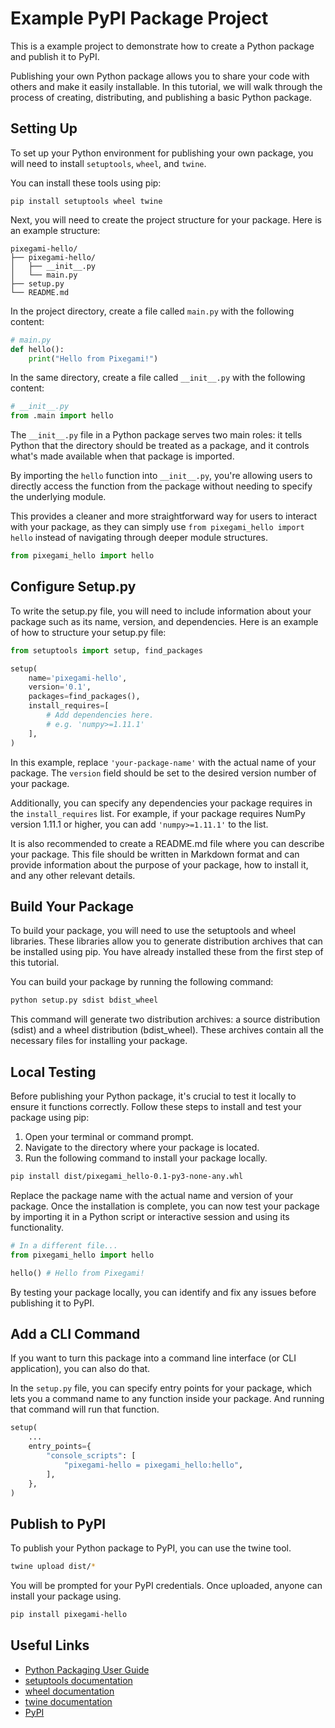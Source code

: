 # Example PyPI Package Project

This is a example project to demonstrate how to create a Python package and publish it to PyPI.

Publishing your own Python package allows you to share your code with others and make it easily installable. In this tutorial, we will walk through the process of creating, distributing, and publishing a basic Python package.

## Setting Up

To set up your Python environment for publishing your own package, you will need to install `setuptools`, `wheel`, and `twine`.

You can install these tools using pip:

```shell
pip install setuptools wheel twine
```

Next, you will need to create the project structure for your package. Here is an example structure:

```text
pixegami-hello/
├── pixegami-hello/
│   ├── __init__.py
│   └── main.py
├── setup.py
└── README.md
```

In the project directory, create a file called `main.py` with the following content:

```python
# main.py
def hello():
    print("Hello from Pixegami!")
```

In the same directory, create a file called `__init__.py` with the following content:

```python
# __init__.py
from .main import hello
```

The `__init__.py` file in a Python package serves two main roles: it tells Python that the directory should be treated as a package, and it controls what's made available when that package is imported.

By importing the `hello` function into `__init__.py`, you're allowing users to directly access the function from the package without needing to specify the underlying module.

This provides a cleaner and more straightforward way for users to interact with your package, as they can simply use `from pixegami_hello import hello` instead of navigating through deeper module structures.

```python
from pixegami_hello import hello
```

## Configure Setup.py

To write the setup.py file, you will need to include information about your package such as its name, version, and dependencies. Here is an example of how to structure your setup.py file:

```python
from setuptools import setup, find_packages

setup(
    name='pixegami-hello',
    version='0.1',
    packages=find_packages(),
    install_requires=[
        # Add dependencies here.
        # e.g. 'numpy>=1.11.1'
    ],
)
```

In this example, replace `'your-package-name'` with the actual name of your package. The `version` field should be set to the desired version number of your package.

Additionally, you can specify any dependencies your package requires in the `install_requires` list. For example, if your package requires NumPy version 1.11.1 or higher, you can add `'numpy>=1.11.1'` to the list.

It is also recommended to create a README.md file where you can describe your package. This file should be written in Markdown format and can provide information about the purpose of your package, how to install it, and any other relevant details.

## Build Your Package

To build your package, you will need to use the setuptools and wheel libraries. These libraries allow you to generate distribution archives that can be installed using pip. You have already installed these from the first step of this tutorial.

You can build your package by running the following command:

```bash
python setup.py sdist bdist_wheel
```

This command will generate two distribution archives: a source distribution (sdist) and a wheel distribution (bdist_wheel). These archives contain all the necessary files for installing your package.

## Local Testing

Before publishing your Python package, it's crucial to test it locally to ensure it functions correctly. Follow these steps to install and test your package using pip:

1. Open your terminal or command prompt.
2. Navigate to the directory where your package is located.
3. Run the following command to install your package locally.

```bash
pip install dist/pixegami_hello-0.1-py3-none-any.whl
```

Replace the package name with the actual name and version of your package. Once the installation is complete, you can now test your package by importing it in a Python script or interactive session and using its functionality.

```python
# In a different file...
from pixegami_hello import hello

hello() # Hello from Pixegami!
```

By testing your package locally, you can identify and fix any issues before publishing it to PyPI.

## Add a CLI Command

If you want to turn this package into a command line interface (or CLI application), you can also do that.

In the `setup.py` file, you can specify entry points for your package, which lets you a command name to any function inside your package. And running that command will run that function.

```python
setup(
    ...
    entry_points={
        "console_scripts": [
            "pixegami-hello = pixegami_hello:hello",
        ],
    },
)
```

## Publish to PyPI

To publish your Python package to PyPI, you can use the twine tool.

```bash
twine upload dist/*
```

You will be prompted for your PyPI credentials. Once uploaded, anyone can install your package using.

```bash
pip install pixegami-hello
```

## Useful Links

- [Python Packaging User Guide](https://packaging.python.org/)
- [setuptools documentation](https://setuptools.readthedocs.io/)
- [wheel documentation](https://wheel.readthedocs.io/)
- [twine documentation](https://twine.readthedocs.io/)
- [PyPI](https://pypi.org/)
